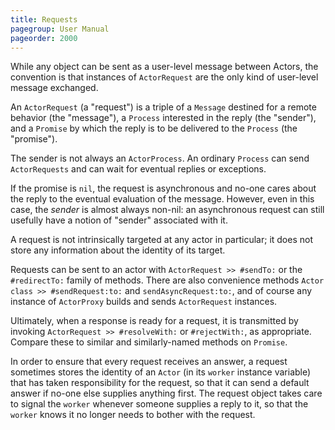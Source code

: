 ```yaml
---
title: Requests
pagegroup: User Manual
pageorder: 2000
---
```


While any object can be sent as a user-level message between Actors,
the convention is that instances of `ActorRequest` are the only kind
of user-level message exchanged.

An `ActorRequest` (a "request") is a triple of a `Message` destined
for a remote behavior (the "message"), a `Process` interested in the
reply (the "sender"), and a `Promise` by which the reply is to be
delivered to the `Process` (the "promise").

The sender is not always an `ActorProcess`. An ordinary `Process` can
send `ActorRequests` and can wait for eventual replies or exceptions.

If the promise is `nil`, the request is asynchronous and no-one cares
about the reply to the eventual evaluation of the message. However,
even in this case, the *sender* is almost always non-nil: an
asynchronous request can still usefully have a notion of "sender"
associated with it.

A request is not intrinsically targeted at any actor in particular; it
does not store any information about the identity of its target.

Requests can be sent to an actor with `ActorRequest >> #sendTo:` or
the `#redirectTo:` family of methods. There are also convenience
methods `Actor class >> #sendRequest:to:` and `sendAsyncRequest:to:`,
and of course any instance of `ActorProxy` builds and sends
`ActorRequest` instances.

Ultimately, when a response is ready for a request, it is transmitted
by invoking `ActorRequest >> #resolveWith:` or `#rejectWith:`, as
appropriate. Compare these to similar and similarly-named methods on
`Promise`.

In order to ensure that every request receives an answer, a request
sometimes stores the identity of an `Actor` (in its `worker` instance
variable) that has taken responsibility for the request, so that it
can send a default answer if no-one else supplies anything first. The
request object takes care to signal the `worker` whenever someone
supplies a reply to it, so that the `worker` knows it no longer needs
to bother with the request.
